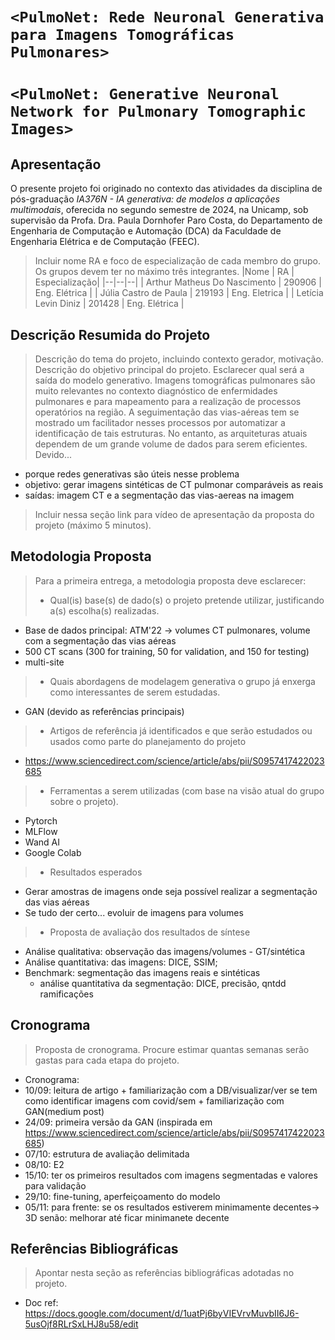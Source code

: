 # `<PulmoNet: Rede Neuronal Generativa para Imagens Tomográficas Pulmonares>`
# `<PulmoNet: Generative Neuronal Network for Pulmonary Tomographic Images>`

## Apresentação

O presente projeto foi originado no contexto das atividades da disciplina de pós-graduação *IA376N - IA generativa: de modelos a aplicações multimodais*, 
oferecida no segundo semestre de 2024, na Unicamp, sob supervisão da Profa. Dra. Paula Dornhofer Paro Costa, do Departamento de Engenharia de Computação e Automação (DCA) da Faculdade de Engenharia Elétrica e de Computação (FEEC).

> Incluir nome RA e foco de especialização de cada membro do grupo. Os grupos devem ter no máximo três integrantes.
> |Nome  | RA | Especialização|
> |--|--|--|
> | Arthur Matheus Do Nascimento | 290906 | Eng. Elétrica |
> | Júlia Castro de Paula | 219193 | Eng. Eletrica |
> | Letícia Levin Diniz | 201428  | Eng. Elétrica |


## Descrição Resumida do Projeto
> Descrição do tema do projeto, incluindo contexto gerador, motivação. 
> Descrição do objetivo principal do projeto.
> Esclarecer qual será a saída do modelo generativo.
Imagens tomográficas pulmonares são muito relevantes no contexto diagnóstico de enfermidades pulmonares e para mapeamento para a realização de processos operatórios na região. A seguimentação das vias-aéreas tem se mostrado um facilitador nesses processos por automatizar a identificação de tais estruturas. No entanto, as arquiteturas atuais dependem de um grande volume de dados para serem eficientes. Devido...
- porque redes generativas são úteis nesse problema
- objetivo: gerar imagens sintéticas de CT pulmonar comparáveis as reais
- saídas: imagem CT e a segmentação das vias-aereas na imagem
> Incluir nessa seção link para vídeo de apresentação da proposta do projeto (máximo 5 minutos).

## Metodologia Proposta
> Para a primeira entrega, a metodologia proposta deve esclarecer:
> * Qual(is) base(s) de dado(s) o projeto pretende utilizar, justificando a(s) escolha(s) realizadas.
- Base de dados principal: ATM'22 -> volumes CT pulmonares, volume com a segmentação das vias aéreas 
- 500 CT scans (300 for training, 50 for validation, and 150 for testing)
- multi-site
> * Quais abordagens de modelagem generativa o grupo já enxerga como interessantes de serem estudadas.
- GAN (devido as referências principais)
> * Artigos de referência já identificados e que serão estudados ou usados como parte do planejamento do projeto
- https://www.sciencedirect.com/science/article/abs/pii/S0957417422023685
> * Ferramentas a serem utilizadas (com base na visão atual do grupo sobre o projeto).
- Pytorch
- MLFlow
- Wand AI
- Google Colab
> * Resultados esperados
- Gerar amostras de imagens onde seja possível realizar a segmentação das vias aéreas
- Se tudo der certo... evoluir de imagens para volumes
> * Proposta de avaliação dos resultados de síntese
- Análise qualitativa: observação das imagens/volumes - GT/sintética
- Análise quantitativa: das imagens: DICE, SSIM; 
- Benchmark: segmentação das imagens reais e sintéticas
    - análise quantitativa da segmentação: DICE, precisão, qntdd ramificações

## Cronograma
> Proposta de cronograma. Procure estimar quantas semanas serão gastas para cada etapa do projeto.
- Cronograma:
- 10/09: leitura de artigo + familiarização com a DB/visualizar/ver se tem como identificar imagens com covid/sem + familiarização com GAN(medium post)
- 24/09: primeira versão da GAN (inspirada em https://www.sciencedirect.com/science/article/abs/pii/S0957417422023685)
- 07/10: estrutura de avaliação delimitada
- 08/10: E2
- 15/10: ter os primeiros resultados com imagens segmentadas e valores para validação 
- 29/10: fine-tuning, aperfeiçoamento do modelo
- 05/11: para frente: se os resultados estiverem minimamente decentes-> 3D
         senão: melhorar até ficar minimanete decente

## Referências Bibliográficas
> Apontar nesta seção as referências bibliográficas adotadas no projeto.
- Doc ref: https://docs.google.com/document/d/1uatPj6byVIEVrvMuvbII6J6-5usOjf8RLrSxLHJ8u58/edit